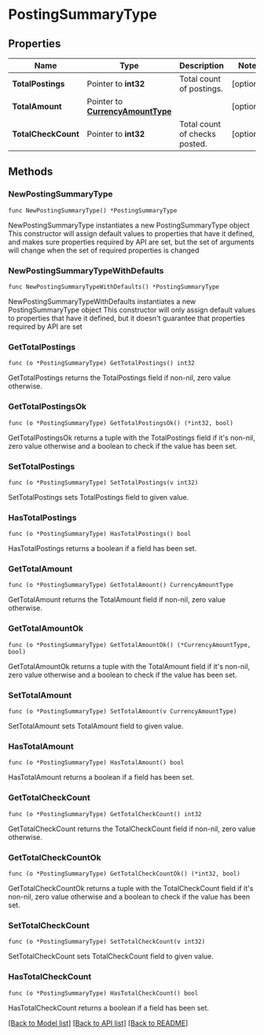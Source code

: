 # PostingSummaryType

## Properties

Name | Type | Description | Notes
------------ | ------------- | ------------- | -------------
**TotalPostings** | Pointer to **int32** | Total count of postings. | [optional] 
**TotalAmount** | Pointer to [**CurrencyAmountType**](CurrencyAmountType.md) |  | [optional] 
**TotalCheckCount** | Pointer to **int32** | Total count of checks posted. | [optional] 

## Methods

### NewPostingSummaryType

`func NewPostingSummaryType() *PostingSummaryType`

NewPostingSummaryType instantiates a new PostingSummaryType object
This constructor will assign default values to properties that have it defined,
and makes sure properties required by API are set, but the set of arguments
will change when the set of required properties is changed

### NewPostingSummaryTypeWithDefaults

`func NewPostingSummaryTypeWithDefaults() *PostingSummaryType`

NewPostingSummaryTypeWithDefaults instantiates a new PostingSummaryType object
This constructor will only assign default values to properties that have it defined,
but it doesn't guarantee that properties required by API are set

### GetTotalPostings

`func (o *PostingSummaryType) GetTotalPostings() int32`

GetTotalPostings returns the TotalPostings field if non-nil, zero value otherwise.

### GetTotalPostingsOk

`func (o *PostingSummaryType) GetTotalPostingsOk() (*int32, bool)`

GetTotalPostingsOk returns a tuple with the TotalPostings field if it's non-nil, zero value otherwise
and a boolean to check if the value has been set.

### SetTotalPostings

`func (o *PostingSummaryType) SetTotalPostings(v int32)`

SetTotalPostings sets TotalPostings field to given value.

### HasTotalPostings

`func (o *PostingSummaryType) HasTotalPostings() bool`

HasTotalPostings returns a boolean if a field has been set.

### GetTotalAmount

`func (o *PostingSummaryType) GetTotalAmount() CurrencyAmountType`

GetTotalAmount returns the TotalAmount field if non-nil, zero value otherwise.

### GetTotalAmountOk

`func (o *PostingSummaryType) GetTotalAmountOk() (*CurrencyAmountType, bool)`

GetTotalAmountOk returns a tuple with the TotalAmount field if it's non-nil, zero value otherwise
and a boolean to check if the value has been set.

### SetTotalAmount

`func (o *PostingSummaryType) SetTotalAmount(v CurrencyAmountType)`

SetTotalAmount sets TotalAmount field to given value.

### HasTotalAmount

`func (o *PostingSummaryType) HasTotalAmount() bool`

HasTotalAmount returns a boolean if a field has been set.

### GetTotalCheckCount

`func (o *PostingSummaryType) GetTotalCheckCount() int32`

GetTotalCheckCount returns the TotalCheckCount field if non-nil, zero value otherwise.

### GetTotalCheckCountOk

`func (o *PostingSummaryType) GetTotalCheckCountOk() (*int32, bool)`

GetTotalCheckCountOk returns a tuple with the TotalCheckCount field if it's non-nil, zero value otherwise
and a boolean to check if the value has been set.

### SetTotalCheckCount

`func (o *PostingSummaryType) SetTotalCheckCount(v int32)`

SetTotalCheckCount sets TotalCheckCount field to given value.

### HasTotalCheckCount

`func (o *PostingSummaryType) HasTotalCheckCount() bool`

HasTotalCheckCount returns a boolean if a field has been set.


[[Back to Model list]](../README.md#documentation-for-models) [[Back to API list]](../README.md#documentation-for-api-endpoints) [[Back to README]](../README.md)


